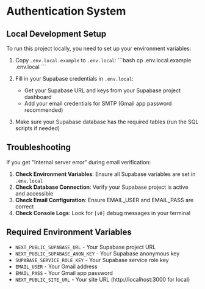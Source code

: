 # Authentication System

## Local Development Setup

To run this project locally, you need to set up your environment variables:

1. Copy `.env.local.example` to `.env.local`:
   \`\`\`bash
   cp .env.local.example .env.local
   \`\`\`

2. Fill in your Supabase credentials in `.env.local`:
   - Get your Supabase URL and keys from your Supabase project dashboard
   - Add your email credentials for SMTP (Gmail app password recommended)

3. Make sure your Supabase database has the required tables (run the SQL scripts if needed)

## Troubleshooting

If you get "Internal server error" during email verification:

1. **Check Environment Variables**: Ensure all Supabase variables are set in `.env.local`
2. **Check Database Connection**: Verify your Supabase project is active and accessible
3. **Check Email Configuration**: Ensure EMAIL_USER and EMAIL_PASS are correct
4. **Check Console Logs**: Look for `[v0]` debug messages in your terminal

## Required Environment Variables

- `NEXT_PUBLIC_SUPABASE_URL` - Your Supabase project URL
- `NEXT_PUBLIC_SUPABASE_ANON_KEY` - Your Supabase anonymous key  
- `SUPABASE_SERVICE_ROLE_KEY` - Your Supabase service role key
- `EMAIL_USER` - Your Gmail address
- `EMAIL_PASS` - Your Gmail app password
- `NEXT_PUBLIC_SITE_URL` - Your site URL (http://localhost:3000 for local)
